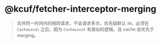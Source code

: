 # @kcuf/fetcher-interceptor-merging

> 合并同一时间内的相同请求，不会请求多次，优先级默认 `30`，必须在 `CacheLocal` 之后，因为 `CacheLocal` 有类似的逻辑，且 cache 会优先于 merging。